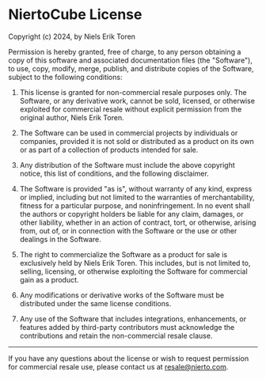NiertoCube License
==================

Copyright (c) 2024, by Niels Erik Toren

Permission is hereby granted, free of charge, to any person obtaining a copy
of this software and associated documentation files (the "Software"), to use,
copy, modify, merge, publish, and distribute copies of the Software, subject to 
the following conditions:

1. This license is granted for non-commercial resale purposes only. The Software, 
or any derivative work, cannot be sold, licensed, or otherwise exploited for
commercial resale without explicit permission from the original author, Niels Erik Toren.

2. The Software can be used in commercial projects by individuals or companies, 
provided it is not sold or distributed as a product on its own or as part of a 
collection of products intended for sale.

3. Any distribution of the Software must include the above copyright notice,
this list of conditions, and the following disclaimer.

4. The Software is provided "as is", without warranty of any kind, express or 
implied, including but not limited to the warranties of merchantability, fitness 
for a particular purpose, and noninfringement. In no event shall the authors or 
copyright holders be liable for any claim, damages, or other liability, whether 
in an action of contract, tort, or otherwise, arising from, out of, or in 
connection with the Software or the use or other dealings in the Software.

5. The right to commercialize the Software as a product for sale is exclusively 
held by Niels Erik Toren. This includes, but is not limited to, selling, licensing, 
or otherwise exploiting the Software for commercial gain as a product.

6. Any modifications or derivative works of the Software must be distributed under 
the same license conditions.

7. Any use of the Software that includes integrations, enhancements, or features 
added by third-party contributors must acknowledge the contributions and retain 
the non-commercial resale clause.

---

If you have any questions about the license or wish to request permission for 
commercial resale use, please contact us at resale@nierto.com.

